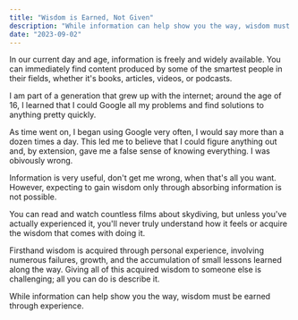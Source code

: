 ```yaml
---
title: "Wisdom is Earned, Not Given"
description: "While information can help show you the way, wisdom must be earned through experience."
date: "2023-09-02"
---
```


In our current day and age, information is freely and widely available. You can immediately find content produced by some of the smartest people in their fields, whether it's books, articles, videos, or podcasts.

I am part of a generation that grew up with the internet; around the age of 16, I learned that I could Google all my problems and find solutions to anything pretty quickly.

As time went on, I began using Google very often, I would say more than a dozen times a day. This led me to believe that I could figure anything out and, by extension, gave me a false sense of knowing everything. I was obivously wrong.

Information is very useful, don't get me wrong, when that's all you want. However, expecting to gain wisdom only through absorbing information is not possible.

You can read and watch countless films about skydiving, but unless you've actually experienced it, you'll never truly understand how it feels or acquire the wisdom that comes with doing it.

Firsthand wisdom is acquired through personal experience, involving numerous failures, growth, and the accumulation of small lessons learned along the way. Giving all of this acquired wisdom to someone else is challenging; all you can do is describe it.

While information can help show you the way, wisdom must be earned through experience.

